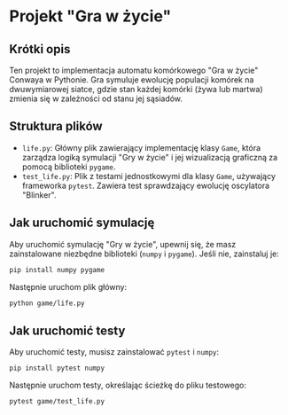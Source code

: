# Projekt "Gra w życie"

## Krótki opis

Ten projekt to implementacja automatu komórkowego "Gra w życie" Conwaya w Pythonie. Gra symuluje ewolucję populacji komórek na dwuwymiarowej siatce, gdzie stan każdej komórki (żywa lub martwa) zmienia się w zależności od stanu jej sąsiadów.

## Struktura plików

-   `life.py`: Główny plik zawierający implementację klasy `Game`, która zarządza logiką symulacji "Gry w życie" i jej wizualizacją graficzną za pomocą biblioteki `pygame`.
-   `test_life.py`: Plik z testami jednostkowymi dla klasy `Game`, używający frameworka `pytest`. Zawiera test sprawdzający ewolucję oscylatora "Blinker".

## Jak uruchomić symulację

Aby uruchomić symulację "Gry w życie", upewnij się, że masz zainstalowane niezbędne biblioteki (`numpy` i `pygame`). Jeśli nie, zainstaluj je:

```bash
pip install numpy pygame
```

Następnie uruchom plik główny:

```bash
python game/life.py
```

## Jak uruchomić testy

Aby uruchomić testy, musisz zainstalować `pytest` i `numpy`:

```bash
pip install pytest numpy
```

Następnie uruchom testy, określając ścieżkę do pliku testowego:

```bash
pytest game/test_life.py
```